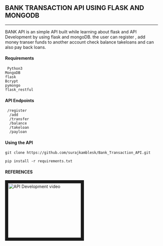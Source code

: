 ## BANK TRANSACTION API USING FLASK AND MONGODB
-------------------------------------------------
BANK API is an simple API built while learning about flask and API Development 
by using flask and mongoDB. the user can register , 
add money transer funds to another account check
balance takeloans and can also pay back loans. 


#### Requirements

     Python3
    MongoDB
    flask
    Bcrypt
    pymongo
    flask_restful
  
#### API Endpoints
     /register
      /add
      /transfer 
      /balance 
      /takeloan 
      /payloan 
     
#### Using the API
  `git clone https://github.com/surajkamblesk/Bank_Transaction_API.git`
  
  `pip install -r requirements.txt `
  
#### REFERENCES
   
  <a href="http://www.youtube.com/watch?feature=player_embedded&v=GMppyAPbLYk
" target="_blank"><img src="http://img.youtube.com/vi/GMppyAPbLYk/0.jpg" 
alt="API Development video" width="240" height="180" border="10" /></a>
  
